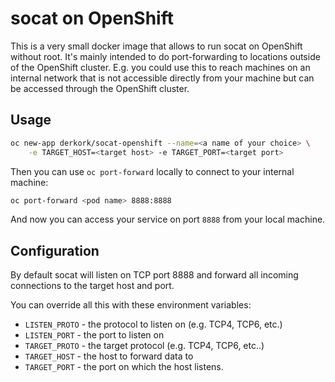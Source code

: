 # socat on OpenShift

This is a very small docker image that allows to run socat on OpenShift without root. It's mainly intended to
do port-forwarding to locations outside of the OpenShift cluster. E.g. you could use this to reach machines
on an internal network that is not accessible directly from your machine but can be accessed through the
OpenShift cluster.

## Usage

```bash
oc new-app derkork/socat-openshift --name=<a name of your choice> \
    -e TARGET_HOST=<target host> -e TARGET_PORT=<target port>
```

Then you can use `oc port-forward` locally to connect to your internal machine:

```bash
oc port-forward <pod name> 8888:8888
```

And now you can access your service on port `8888` from your local machine.

## Configuration

By default socat will listen on TCP port 8888 and forward all incoming connections to the target host and port.

You can override all this with these environment variables:

* `LISTEN_PROTO` - the protocol to listen on (e.g. TCP4, TCP6, etc.)
* `LISTEN_PORT` - the port to listen on
* `TARGET_PROTO` - the target protocol (e.g. TCP4, TCP6, etc..)
* `TARGET_HOST` - the host to forward data to
* `TARGET_PORT` - the port on which the host listens.



